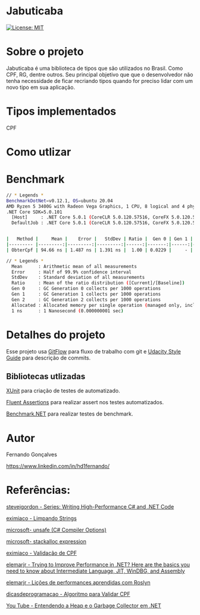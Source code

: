 # Jabuticaba
[![License: MIT](https://img.shields.io/badge/License-MIT-yellow.svg)](https://github.com/hd1fernando/Jabuticaba/blob/feature/cpf/LICENSE)

# Sobre o projeto

Jabuticaba é uma biblioteca de tipos que são utilizados no Brasil. Como CPF, RG, dentre outros.
Seu principal objetivo que que o desenvolvedor não tenha necessidade de ficar recriando tipos quando for preciso lidar com um novo tipo em sua aplicação.

# Tipos implementados
 CPF

# Como utlizar

# Benchmark
``` bash
// * Legends *
BenchmarkDotNet=v0.12.1, OS=ubuntu 20.04
AMD Ryzen 5 3400G with Radeon Vega Graphics, 1 CPU, 8 logical and 4 physical cores
.NET Core SDK=5.0.101
  [Host]     : .NET Core 5.0.1 (CoreCLR 5.0.120.57516, CoreFX 5.0.120.57516), X64 RyuJIT
  DefaultJob : .NET Core 5.0.1 (CoreCLR 5.0.120.57516, CoreFX 5.0.120.57516), X64 RyuJIT


|   Method |     Mean |    Error |   StdDev | Ratio |  Gen 0 | Gen 1 | Gen 2 | Allocated |
|--------- |---------:|---------:|---------:|------:|-------:|------:|------:|----------:|
| ObterCpf | 94.66 ns | 1.487 ns | 1.391 ns |  1.00 | 0.0229 |     - |     - |      48 B |

// * Legends *
  Mean      : Arithmetic mean of all measurements
  Error     : Half of 99.9% confidence interval
  StdDev    : Standard deviation of all measurements
  Ratio     : Mean of the ratio distribution ([Current]/[Baseline])
  Gen 0     : GC Generation 0 collects per 1000 operations
  Gen 1     : GC Generation 1 collects per 1000 operations
  Gen 2     : GC Generation 2 collects per 1000 operations
  Allocated : Allocated memory per single operation (managed only, inclusive, 1KB = 1024B)
  1 ns      : 1 Nanosecond (0.000000001 sec)
```
# Detalhes do projeto
Esse projeto usa [GitFlow](https://www.atlassian.com/br/git/tutorials/comparing-workflows/gitflow-workflow) para fluxo de trabalho com git e [Udacity Style Guide](https://udacity.github.io/git-styleguide/) para descrição de commits.

## Bibliotecas utlizadas
[XUnit](https://xunit.net/) para criação de testes de automatizado.

[Fluent Assertions](https://fluentassertions.com/) para realizar assert nos testes automatizados.

[Benchmark.NET](https://benchmarkdotnet.org/) para realizar testes de benchmark.

# Autor
Fernando Gonçalves

https://www.linkedin.com/in/hd1fernando/


# Referências:

[stevejgordon - Series: Writing High-Performance C# and .NET Code](https://www.stevejgordon.co.uk/writing-high-performance-csharp-and-dotnet-code)

[eximiaco - Limpando Strings](https://www.eximiaco.tech/pt/2019/06/11/limpando-strings/)

[microsoft- unsafe (C# Compiler Options)](https://docs.microsoft.com/en-us/dotnet/csharp/language-reference/compiler-options/unsafe-compiler-option)

[microsoft- stackalloc expression](https://docs.microsoft.com/en-us/dotnet/csharp/language-reference/operators/stackalloc)

[eximiaco - Validação de CPF](https://www.eximiaco.tech/pt/2019/06/11/validacao-de-cpf/)

[elemarjr - Trying to Improve Performance in .NET? Here are the basics you need to know about Intermediate Language, JIT, WinDBG, and Assembly](https://www.elemarjr.com/en/archive/trying-to-improve-performance-in-net-here-are-the-basics-you-need-to-know-about-intermediate-language-jit-windbg-and-assembly/)

[elemarjr - Lições de performances aprendidas com Roslyn](https://www.elemarjr.com/pt/archive/licoes-de-performances-aprendidas-com-roslyn-1-objectpool-e-pooledstringbuilder/)

[dicasdeprogramacao - Algoritmo para Validar CPF](https://dicasdeprogramacao.com.br/algoritmo-para-validar-cpf/)

[You Tube - Entendendo a Heap e o Garbage Collector em .NET](https://www.youtube.com/watch?v=s5-uC-taIi4)
